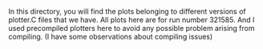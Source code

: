 In this directory, you will find the plots belonging to different versions of plotter.C files that we have. All plots here are for run number 321585. And I used precompiled plotters here to avoid any possible problem arising from compiling. (I have some observations about compiling issues)

